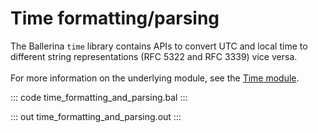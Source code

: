 # Time formatting/parsing

The Ballerina `time` library contains APIs to convert UTC and
local time to different string representations (RFC 5322 and RFC 3339)
vice versa.<br/><br/>
For more information on the underlying module,
see the [Time module](https://lib.ballerina.io/ballerina/time/latest/).

::: code time_formatting_and_parsing.bal :::

::: out time_formatting_and_parsing.out :::